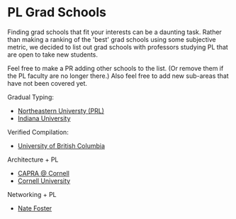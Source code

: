 # PL Grad Schools

Finding grad schools that fit your interests can be a daunting task. Rather than making a ranking of the 'best' grad schools using some subjective metric, we decided to list out grad schools with professors studying PL that are open to take new students.

Feel free to make a PR adding other schools to the list. (Or remove them if the PL faculty are no longer there.) Also feel free to add new sub-areas that have not been covered yet.

Gradual Typing:

* [Northeastern Universty (PRL)](https://prl.ccs.neu.edu)
* [Indiana University](http://wonks.github.io/)

Verified Compilation:
* [University of British Columbia](https://www.cs.ubc.ca/)

Architecture + PL
* [CAPRA @ Cornell](https://capra.cs.cornell.edu)
* [Cornell University](http://pl.cs.cornell.edu/)

Networking + PL
* [Nate Foster](https://www.cs.cornell.edu/~jnfoster/)
